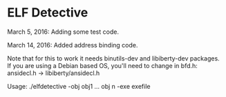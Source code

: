 # ELF Detective

March 5, 2016: Adding some test code.

March 14, 2016: Added address binding code.

Note that for this to work it needs binutils-dev and libiberty-dev packages.
If you are using a Debian based OS, you'll need to change in bfd.h:
    ansidecl.h -> libiberty/ansidecl.h

Usage:
    ./elfdetective -obj obj1 ... obj n -exe exefile

